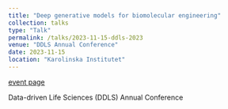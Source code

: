 ```yaml
---
title: "Deep generative models for biomolecular engineering"
collection: talks
type: "Talk"
permalink: /talks/2023-11-15-ddls-2023
venue: "DDLS Annual Conference"
date: 2023-11-15
location: "Karolinska Institutet"
---
```


[event page](https://www.scilifelab.se/event/ddls-annual-conference-2023/)

Data-driven Life Sciences (DDLS) Annual Conference
